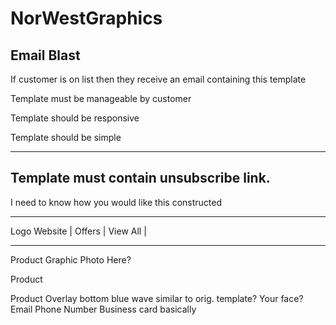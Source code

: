 # NorWestGraphics
Email Blast
---------------------------------------------------
If customer is on list then they receive an email containing this template

Template must be manageable by customer

Template should be responsive

Template should be simple

---------------------------------------------------

Template must contain unsubscribe link. 
---------------------------------------------------

I need to know how you would like this constructed
_______________________________________________________________________
Logo                                       Website | Offers | View All |
_______________________________________________________________________
Product                                           Graphic Photo Here?
                                                   
Product 

Product
                                               Overlay bottom blue wave
                                                similar to orig. template? 
Your face? 
Email
Phone Number 
Business card basically

